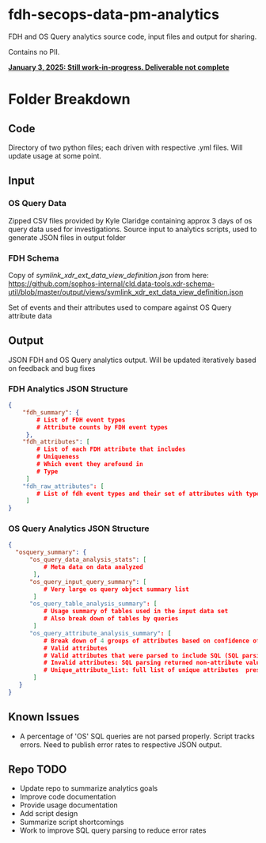 # fdh-secops-data-pm-analytics
FDH and OS Query analytics source code, input files and output for sharing.

Contains no PII.

<ins>__January 3, 2025: Still work-in-progress. Deliverable not complete__</ins>

# Folder Breakdown

## Code

Directory of two python files; each driven with respective .yml files.
Will update usage at some point.

## Input

### OS Query Data
Zipped CSV files provided by Kyle Claridge containing approx 3 days of os query data used for investigations.
Source input to analytics scripts, used to generate JSON files in output folder

### FDH Schema
Copy of _symlink_xdr_ext_data_view_definition.json_ from here: https://github.com/sophos-internal/cld.data-tools.xdr-schema-util/blob/master/output/views/symlink_xdr_ext_data_view_definition.json

Set of events and their attributes used to compare against OS Query attribute data

## Output

JSON FDH and OS Query analytics output.
Will be updated iteratively based on feedback and bug fixes


### FDH Analytics JSON Structure

```json
{
    "fdh_summary": {
        # List of FDH event types
        # Attribute counts by FDH event types 
     },
    "fdh_attributes": [
        # List of each FDH attribute that includes
        # Uniqueness
        # Which event they arefound in
        # Type
     ]
    "fdh_raw_attributes": [
        # List of fdh event types and their set of attributes with type
     ]
}
```


### OS Query Analytics JSON Structure

```json
{
  "osquery_summary": {
      "os_query_data_analysis_stats": [
          # Meta data on data analyzed
       ],
      "os_query_input_query_summary": [
          # Very large os query object summary list  
       ]
      "os_query_table_analysis_summary": [
          # Usage summary of tables used in the input data set
          # Also break down of tables by queries
       ]
      "os_query_attribute_analysis_summary": [
          # Break down of 4 groups of attributes based on confidence of data returned 
          # Valid attributes
          # Valid attributes that were parsed to include SQL (SQL parsing not strict enough)
          # Invalid attributes: SQL parsing returned non-attribute values
          # Unique_attribute_list: full list of unique attributes  present in queries
       ]
   }
}
```

##  Known Issues

* A percentage of 'OS' SQL queries are not parsed properly. Script tracks errors. Need to publish error rates to respective JSON output.

## Repo TODO

* Update repo to summarize analytics goals
* Improve code documentation
* Provide usage documentation
* Add script design
* Summarize script shortcomings
* Work to improve SQL query parsing to reduce error rates
